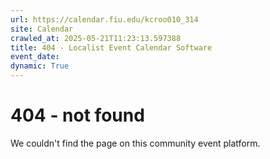 ```yaml
---
url: https://calendar.fiu.edu/kcroo010_314
site: Calendar
crawled_at: 2025-05-21T11:23:13.597388
title: 404 - Localist Event Calendar Software
event_date: 
dynamic: True
---
```


# 404 - not found
We couldn't find the page on this community event platform.
